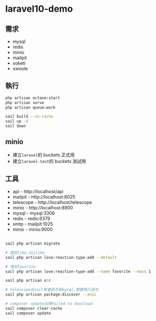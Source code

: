 # laravel10-demo

## 需求

-   mysql
-   redis
-   minio
-   mailpit
-   soketi
-   swoole

## 執行

```sh
php artisan octane:start
php artisan serve
php artisan queue:work

sail build --no-cache
sail up -d
sail down
```

## minio

-   建立`laravel`的 buckets 正式用
-   建立`laravel-test`的 buckets 測試用

## 工具

-   api - http://localhost/api
-   mailpit - http://localhost:8025
-   telescope - http://localhost/telescope
-   minio - http://localhost:8900
-   mysql - mysql:3306
-   redis - redis:6379
-   smtp - mailpit:1025
-   minio - minio:9000

##

```sh
sail php artisan migrate

# 填加like,dislike
sail php artisan love:reaction-type-add --default

# 填加favorite
sail php artisan love:reaction-type-add --name favorite --mass 1

sail php artisan o:c

# telescope在sail時會抓不到mysql,需要執行這句
sail php artisan package:discover --ansi

# composer update出現Failed to download
sail composer clear-cache
sail composer update
```
